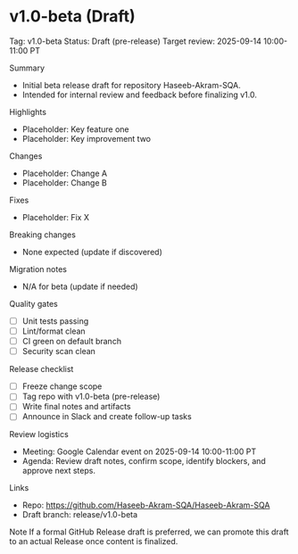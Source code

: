 # v1.0-beta (Draft)

Tag: v1.0-beta
Status: Draft (pre-release)
Target review: 2025-09-14 10:00-11:00 PT

Summary
- Initial beta release draft for repository Haseeb-Akram-SQA.
- Intended for internal review and feedback before finalizing v1.0.

Highlights
- Placeholder: Key feature one
- Placeholder: Key improvement two

Changes
- Placeholder: Change A
- Placeholder: Change B

Fixes
- Placeholder: Fix X

Breaking changes
- None expected (update if discovered)

Migration notes
- N/A for beta (update if needed)

Quality gates
- [ ] Unit tests passing
- [ ] Lint/format clean
- [ ] CI green on default branch
- [ ] Security scan clean

Release checklist
- [ ] Freeze change scope
- [ ] Tag repo with v1.0-beta (pre-release)
- [ ] Write final notes and artifacts
- [ ] Announce in Slack and create follow-up tasks

Review logistics
- Meeting: Google Calendar event on 2025-09-14 10:00-11:00 PT
- Agenda: Review draft notes, confirm scope, identify blockers, and approve next steps.

Links
- Repo: https://github.com/Haseeb-Akram-SQA/Haseeb-Akram-SQA
- Draft branch: release/v1.0-beta

Note
If a formal GitHub Release draft is preferred, we can promote this draft to an actual Release once content is finalized.